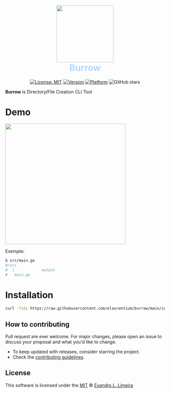 <h1 align="center">
  <img src="https://media.tenor.com/TCMWkxIkF9IAAAAj/dancing-gopher.gif" height="180px" style="height:180px; background-color: transparent;">
  <br>
  <span style="color: #B3D9FF;">Burrow</span>
</h1>

<div align="center">

[![License: MIT](https://img.shields.io/github/license/elaurentium/pitchshifter?color=yellow)](https://github.com/elaurentium/burrow/blob/main/LICENSE)
[![Version](https://img.shields.io/github/v/release/elaurentium/burrow?color=blue)](https://github.com/elaurentium/burrow/releases)
[![Platform](https://img.shields.io/badge/platforms-%20Linux%20|%20Windows%20|%20macOS-green.svg?color=lightgrey)](https://github.com/elaurentium/pitchshifter/releases)
![GitHub stars](https://img.shields.io/github/stars/elaurentium/burrow)

</div>

**Burrow** is Directory/File Creation CLI Tool

# Demo
<a href="https://youtu.be/Q_95MztaUac">
  <img height="380px"
    src="https://img.youtube.com/vi/Q_95MztaUac/maxresdefault.jpg" />
</a>

Exemple:
```bash
b src/main.go
#/src
#  |            output
#   main.go
```

# Installation
```bash
curl -fsSL https://raw.githubusercontent.com/elaurentium/burrow/main/install.sh | bash
```

## How to contributing
Pull request are ever welcome. For major changes, please open an issue to discuss your proposal and what you'd like to change.

- To keep updated with releases, consider starring the project.
- Check the [contributing guidelines](/docs/HOW-TO-CONTRIBUTE.md).

## License
This software is licensed under the [MIT](LICENSE) © [Evandro L. Limeira](https://github.com/elaurentium)
